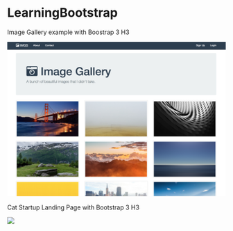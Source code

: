 # LearningBootstrap

Image Gallery example with Boostrap 3 H3

<img src="https://github.com/markawil/LearningBootstrap/blob/master/imagegallery_ss.png" style="width=400px">

Cat Startup Landing Page with Bootstrap 3 H3

<img src="https://github.com/markawil/LearningBootstrap/blob/master/catpage_ss.png" style="width=400px">
